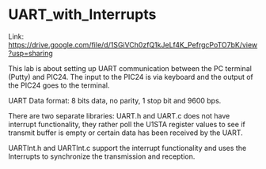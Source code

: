 # UART_with_Interrupts
Link: https://drive.google.com/file/d/1SGiVCh0zfQ1kJeLf4K_PefrgcPoTO7bK/view?usp=sharing

This lab is about setting up UART communication between the PC terminal (Putty) and PIC24. The input to the PIC24 is via keyboard and the output of the PIC24 goes to the terminal.

UART Data format: 8 bits data, no parity, 1 stop bit and 9600 bps.

There are two separate libraries:
UART.h and UART.c does not have interrupt functionality, they rather poll the U1STA register values to see if transmit buffer is empty or certain data has been received by the UART.

UARTInt.h and UARTInt.c support the interrupt functionality and uses the Interrupts to synchronize the transmission and reception. 
